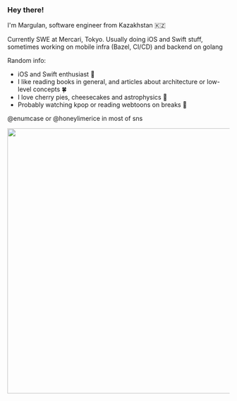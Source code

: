 ### Hey there!

I'm Margulan, software engineer from Kazakhstan 🇰🇿

Currently SWE at Mercari, Tokyo. Usually doing iOS and Swift stuff, sometimes working on mobile infra (Bazel, CI/CD) and backend on golang

Random info:
- iOS and Swift enthusiast 🍎
- I like reading books in general, and articles about architecture or low-level concepts 🍀
- I love cherry pies, cheesecakes and astrophysics 🥧
- Probably watching kpop or reading webtoons on breaks 🐹

@enumcase or @honeylimerice in most of sns

<img src="https://github.com/user-attachments/assets/00908a78-f334-46d6-8933-e8c3f6d83c51" width="600">
